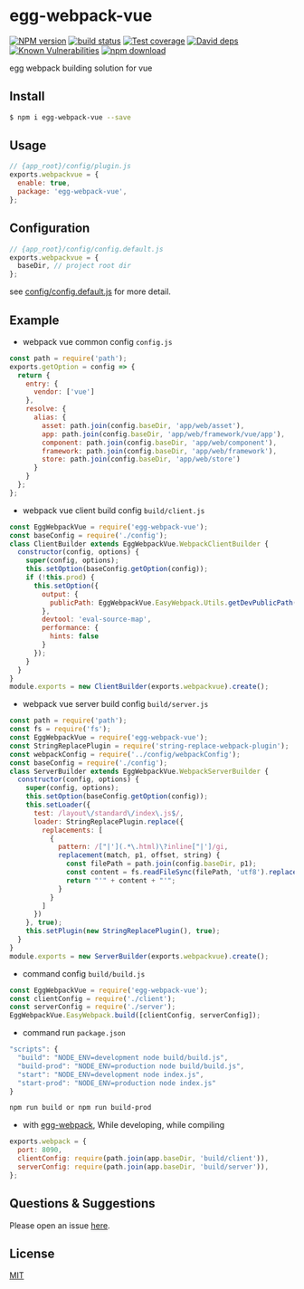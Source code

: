 # egg-webpack-vue

[![NPM version][npm-image]][npm-url]
[![build status][travis-image]][travis-url]
[![Test coverage][codecov-image]][codecov-url]
[![David deps][david-image]][david-url]
[![Known Vulnerabilities][snyk-image]][snyk-url]
[![npm download][download-image]][download-url]

[npm-image]: https://img.shields.io/npm/v/egg-webpack-vue.svg?style=flat-square
[npm-url]: https://npmjs.org/package/egg-webpack-vue
[travis-image]: https://img.shields.io/travis/eggjs/egg-webpack-vue.svg?style=flat-square
[travis-url]: https://travis-ci.org/eggjs/egg-webpack-vue
[codecov-image]: https://img.shields.io/codecov/c/github/eggjs/egg-webpack-vue.svg?style=flat-square
[codecov-url]: https://codecov.io/github/eggjs/egg-webpack-vue?branch=master
[david-image]: https://img.shields.io/david/eggjs/egg-webpack-vue.svg?style=flat-square
[david-url]: https://david-dm.org/eggjs/egg-webpack-vue
[snyk-image]: https://snyk.io/test/npm/egg-webpack-vue/badge.svg?style=flat-square
[snyk-url]: https://snyk.io/test/npm/egg-webpack-vue
[download-image]: https://img.shields.io/npm/dm/egg-webpack-vue.svg?style=flat-square
[download-url]: https://npmjs.org/package/egg-webpack-vue

egg webpack building solution for vue

## Install

```bash
$ npm i egg-webpack-vue --save
```

## Usage

```js
// {app_root}/config/plugin.js
exports.webpackvue = {
  enable: true,
  package: 'egg-webpack-vue',
};
```

## Configuration

```js
// {app_root}/config/config.default.js
exports.webpackvue = {
  baseDir, // project root dir
};
```

see [config/config.default.js](config/config.default.js) for more detail.

## Example

- webpack vue common config `config.js`

```js
const path = require('path');
exports.getOption = config => {
  return {
    entry: {
      vendor: ['vue']
    },
    resolve: {
      alias: {
        asset: path.join(config.baseDir, 'app/web/asset'),
        app: path.join(config.baseDir, 'app/web/framework/vue/app'),
        component: path.join(config.baseDir, 'app/web/component'),
        framework: path.join(config.baseDir, 'app/web/framework'),
        store: path.join(config.baseDir, 'app/web/store')
      }
    }
  };
};
````

- webpack vue client build config `build/client.js`

```js
const EggWebpackVue = require('egg-webpack-vue');
const baseConfig = require('./config');
class ClientBuilder extends EggWebpackVue.WebpackClientBuilder {
  constructor(config, options) {
    super(config, options);
    this.setOption(baseConfig.getOption(config));
    if (!this.prod) {
      this.setOption({
        output: {
          publicPath: EggWebpackVue.EasyWebpack.Utils.getDevPublicPath(config, 2)
        },
        devtool: 'eval-source-map',
        performance: {
          hints: false
        }
      });
    }
  }
}
module.exports = new ClientBuilder(exports.webpackvue).create();
```

- webpack vue server build config `build/server.js`

```js
const path = require('path');
const fs = require('fs');
const EggWebpackVue = require('egg-webpack-vue');
const StringReplacePlugin = require('string-replace-webpack-plugin');
const webpackConfig = require('../config/webpackConfig');
const baseConfig = require('./config');
class ServerBuilder extends EggWebpackVue.WebpackServerBuilder {
  constructor(config, options) {
    super(config, options);
    this.setOption(baseConfig.getOption(config));
    this.setLoader({
      test: /layout\/standard\/index\.js$/,
      loader: StringReplacePlugin.replace({
        replacements: [
          {
            pattern: /["|'](.*\.html)\?inline["|']/gi,
            replacement(match, p1, offset, string) {
              const filePath = path.join(config.baseDir, p1);
              const content = fs.readFileSync(filePath, 'utf8').replace(/'/g, '"').replace(/[\r\n]/g, '');
              return "'" + content + "'";
            }
          }
        ]
      })
    }, true);
    this.setPlugin(new StringReplacePlugin(), true);
  }
}
module.exports = new ServerBuilder(exports.webpackvue).create();

```

- command config `build/build.js`

```js
const EggWebpackVue = require('egg-webpack-vue');
const clientConfig = require('./client');
const serverConfig = require('./server');
EggWebpackVue.EasyWebpack.build([clientConfig, serverConfig]);
```


- command run `package.json`

```js
"scripts": {
  "build": "NODE_ENV=development node build/build.js",
  "build-prod": "NODE_ENV=production node build/build.js",
  "start": "NODE_ENV=development node index.js",
  "start-prod": "NODE_ENV=production node index.js"
}
```

```bash
npm run build or npm run build-prod
```

- with [egg-webpack](https://github.com/hubcarl/egg-webpack), While developing, while compiling

```js
exports.webpack = {
  port: 8090,
  clientConfig: require(path.join(app.baseDir, 'build/client')),
  serverConfig: require(path.join(app.baseDir, 'build/server')),
};
```

## Questions & Suggestions

Please open an issue [here](https://github.com/hubcarl/egg-webpack).

## License

[MIT](LICENSE)
